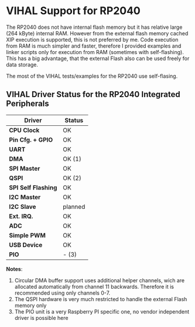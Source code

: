 # VIHAL Support for RP2040

The RP2040 does not have internal flash memory but it has relative large (264 kByte) internal RAM.
However from the external flash memory cached XIP execution is supported, this is not preferred by me.
Code execution from RAM is much simpler and faster, therefore I provided examples and linker scripts only for execution from
RAM (sometimes with self-flashing). This has a big advantage, that the external Flash also can be used freely
for data storage.

The most of the VIHAL tests/examples for the RP2040 use self-flasing.

## VIHAL Driver Status for the RP2040 Integrated Peripherals

  Driver              | Status  |
----------------------|---------|
__CPU Clock__         | OK      |
__Pin Cfg. + GPIO__   | OK      |
__UART__              | OK      |
__DMA__               | OK (1)  |
__SPI Master__        | OK      |
__QSPI__              | OK (2) |
__SPI Self Flashing__ | OK      |
__I2C Master__        | OK      |
__I2C Slave__         | planned |
__Ext. IRQ.__         | OK      |
__ADC__               | OK      |
__Simple PWM__        | OK      |
__USB Device__        | OK      |
__PIO__               | - (3)   |


__Notes__:

1. Circular DMA buffer support uses additional helper channels, wich are allocated automatically from channel 11 backwards. Therefore it is recommended using only channels 0-7.
2. The QSPI hardware is very much restricted to handle the external Flash memory only
3. The PIO unit is a very Raspberry PI specific one, no vendor independent driver is possible here

